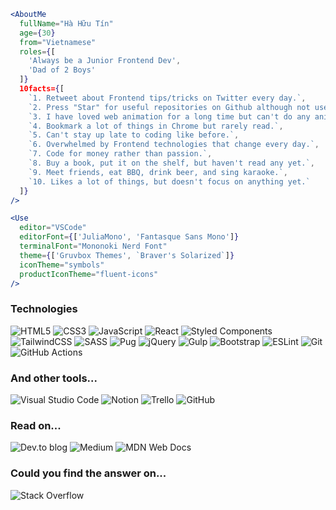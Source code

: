 ```jsx
<AboutMe
  fullName="Hà Hữu Tín"
  age={30}
  from="Vietnamese"
  roles={[
    'Always be a Junior Frontend Dev',
    'Dad of 2 Boys'
  ]}
  10facts={[
    `1. Retweet about Frontend tips/tricks on Twitter every day.`,
    `2. Press "Star" for useful repositories on Github although not used yet.`,
    `3. I have loved web animation for a long time but can't do any animation projects yet.`,
    `4. Bookmark a lot of things in Chrome but rarely read.`,
    `5. Can't stay up late to coding like before.`,
    `6. Overwhelmed by Frontend technologies that change every day.`,
    `7. Code for money rather than passion.`,
    `8. Buy a book, put it on the shelf, but haven't read any yet.`,
    `9. Meet friends, eat BBQ, drink beer, and sing karaoke.`,
    `10. Likes a lot of things, but doesn't focus on anything yet.`
  ]}
/>

<Use
  editor="VSCode"
  editorFont={['JuliaMono', 'Fantasque Sans Mono']}
  terminalFont="Mononoki Nerd Font"
  theme={['Gruvbox Themes', `Braver's Solarized`]}
  iconTheme="symbols"
  productIconTheme="fluent-icons"
/>
```

### Technologies

![HTML5](https://img.shields.io/badge/html5-%23E34F26.svg?style=for-the-badge&logo=html5&logoColor=white)
![CSS3](https://img.shields.io/badge/css3-%231572B6.svg?style=for-the-badge&logo=css3&logoColor=white)
![JavaScript](https://img.shields.io/badge/javascript-%23323330.svg?style=for-the-badge&logo=javascript&logoColor=%23F7DF1E)
![React](https://img.shields.io/badge/react-%2320232a.svg?style=for-the-badge&logo=react&logoColor=%2361DAFB)
![Styled Components](https://img.shields.io/badge/styled--components-DB7093?style=for-the-badge&logo=styled-components&logoColor=white)
![TailwindCSS](https://img.shields.io/badge/tailwindcss-%2338B2AC.svg?style=for-the-badge&logo=tailwind-css&logoColor=white)
![SASS](https://img.shields.io/badge/SASS-hotpink.svg?style=for-the-badge&logo=SASS&logoColor=white)
![Pug](https://img.shields.io/badge/Pug-FFF?style=for-the-badge&logo=pug&logoColor=A86454)
![jQuery](https://img.shields.io/badge/jquery-%230769AD.svg?style=for-the-badge&logo=jquery&logoColor=white)
![Gulp](https://img.shields.io/badge/GULP-%23CF4647.svg?style=for-the-badge&logo=gulp&logoColor=white)
![Bootstrap](https://img.shields.io/badge/bootstrap-%23563D7C.svg?style=for-the-badge&logo=bootstrap&logoColor=white)
![ESLint](https://img.shields.io/badge/ESLint-4B3263?style=for-the-badge&logo=eslint&logoColor=white)
![Git](https://img.shields.io/badge/git-%23F05033.svg?style=for-the-badge&logo=git&logoColor=white)
![GitHub Actions](https://img.shields.io/badge/github%20actions-%232671E5.svg?style=for-the-badge&logo=githubactions&logoColor=white)


### And other tools...

![Visual Studio Code](https://img.shields.io/badge/Visual%20Studio%20Code-0078d7.svg?style=for-the-badge&logo=visual-studio-code&logoColor=white)
![Notion](https://img.shields.io/badge/Notion-%23000000.svg?style=for-the-badge&logo=notion&logoColor=white)
![Trello](https://img.shields.io/badge/Trello-%23026AA7.svg?style=for-the-badge&logo=Trello&logoColor=white)
![GitHub](https://img.shields.io/badge/github-%23121011.svg?style=for-the-badge&logo=github&logoColor=white)


### Read on...

![Dev.to blog](https://img.shields.io/badge/dev.to-0A0A0A?style=for-the-badge&logo=dev.to&logoColor=white)
![Medium](https://img.shields.io/badge/Medium-12100E?style=for-the-badge&logo=medium&logoColor=white)
![MDN Web Docs](https://img.shields.io/badge/MDN_Web_Docs-black?style=for-the-badge&logo=mdnwebdocs&logoColor=white)


### Could you find the answer on...

![Stack Overflow](https://img.shields.io/badge/-Stackoverflow-FE7A16?style=for-the-badge&logo=stack-overflow&logoColor=white)
